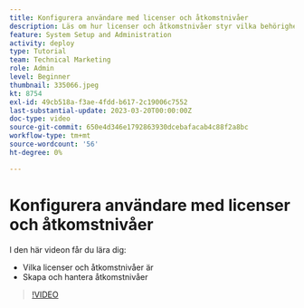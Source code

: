 ```yaml
---
title: Konfigurera användare med licenser och åtkomstnivåer
description: Läs om hur licenser och åtkomstnivåer styr vilka behörigheter användarna har. Lär dig hur jobbroller används i systemet.
feature: System Setup and Administration
activity: deploy
type: Tutorial
team: Technical Marketing
role: Admin
level: Beginner
thumbnail: 335066.jpeg
kt: 8754
exl-id: 49cb518a-f3ae-4fdd-b617-2c19006c7552
last-substantial-update: 2023-03-20T00:00:00Z
doc-type: video
source-git-commit: 650e4d346e1792863930dcebafacab4c88f2a8bc
workflow-type: tm+mt
source-wordcount: '56'
ht-degree: 0%

---
```


# Konfigurera användare med licenser och åtkomstnivåer

I den här videon får du lära dig:

* Vilka licenser och åtkomstnivåer är
* Skapa och hantera åtkomstnivåer

>[!VIDEO](https://video.tv.adobe.com/v/335066/?quality=12&learn=on)
